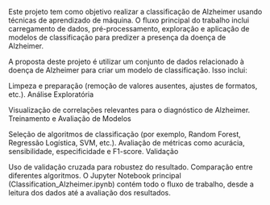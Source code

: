 Este projeto tem como objetivo realizar a classificação de Alzheimer usando técnicas de aprendizado de máquina. O fluxo principal do trabalho inclui carregamento de dados, pré-processamento, exploração e aplicação de modelos de classificação para predizer a presença da doença de Alzheimer.

A proposta deste projeto é utilizar um conjunto de dados relacionado à doença de Alzheimer para criar um modelo de classificação. Isso inclui:

Limpeza e preparação (remoção de valores ausentes, ajustes de formatos, etc.).
Análise Exploratória

Visualização de correlações relevantes para o diagnóstico de Alzheimer.
Treinamento e Avaliação de Modelos

Seleção de algoritmos de classificação (por exemplo, Random Forest, Regressão Logística, SVM, etc.).
Avaliação de métricas como acurácia, sensibilidade, especificidade e F1-score.
Validação

Uso de validação cruzada para robustez do resultado.
Comparação entre diferentes algoritmos.
O Jupyter Notebook principal (Classification_Alzheimer.ipynb) contém todo o fluxo de trabalho, desde a leitura dos dados até a avaliação dos resultados.
